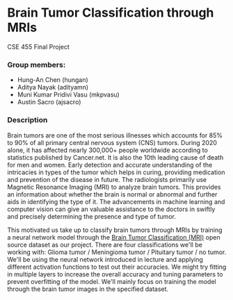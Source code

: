 # Brain Tumor Classification through MRIs

CSE 455 Final Project

### Group members:

- Hung-An Chen (hungan)
- Aditya Nayak (adityamn)
- Muni Kumar Pridivi Vasu (mkpvasu)
- Austin Sacro (ajsacro)

### Description

Brain tumors are one of the most serious illnesses which accounts for 85% to 90% of all primary central nervous system (CNS) tumors. During 2020 alone, it has affected nearly 300,000+ people worldwide according to statistics published by Cancer.net. It is also the 10th leading cause of death for men and women. Early detection and accurate understanding of the intricacies in types of the tumor which helps in curing, providing medication and prevention of the disease in future. The radiologists primarily use Magnetic Resonance Imaging (MRI) to analyze brain tumors. This provides an information about whether the brain is normal or abnormal and further aids in identifying the type of it. The advancements in machine learning and computer vision can give an valuable assistance to the doctors in swiftly and precisely determining the presence and type of tumor.

This motivated us take up to classify brain tumors through MRIs by training a neural network model through the [Brain Tumor Classification (MRI)](https://figshare.com/articles/dataset/brain_tumor_dataset/1512427?file=7953679) open source dataset as our project. There are four classifications we&#39;ll be working with: Glioma tumor / Meningioma tumor / Pituitary tumor / no tumor. We&#39;ll be using the neural network introduced in lecture and applying different activation functions to test out their accuracies. We might try fitting in multiple layers to increase the overall accuracy and tuning parameters to prevent overfitting of the model. We&#39;ll mainly focus on training the model through the brain tumor images in the specified dataset.
